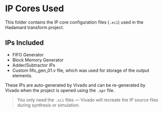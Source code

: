 #  IP Cores Used

This folder contains the IP core configuration files (`.xci`) used in the Hadamard transform project.

##  IPs Included
- FIFO Generator
- Block Memory Generator
- Adder/Subtractor IPs
- Custom fifo_gen_01.v file, which was used for storage of the output elements.

These IPs are auto-generated by Vivado and can be re-generated by Vivado when the project is opened using the `.xpr` file.

>  You only need the `.xci` files — Vivado will recreate the IP source files during synthesis or simulation.


